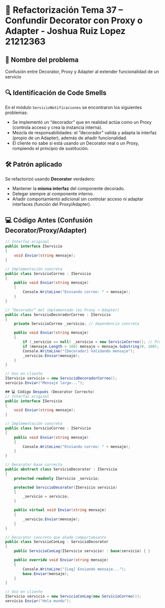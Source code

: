 # 📝 Refactorización Tema 37 – Confundir Decorator con Proxy o Adapter - Joshua Ruiz Lopez 21212363

## 📌 Nombre del problema
Confusión entre Decorator, Proxy y Adapter al extender funcionalidad de un servicio

## 🔍 Identificación de Code Smells
En el módulo `ServicioNotificaciones` se encontraron los siguientes problemas:
- Se implementó un “decorador” que en realidad actúa como un Proxy (controla acceso y crea la instancia interna).
- Mezcla de responsabilidades: el “decorador” valida y adapta la interfaz (propio de un Adapter), además de añadir funcionalidad.
- El cliente no sabe si está usando un Decorator real o un Proxy, rompiendo el principio de sustitución.

## 🛠️ Patrón aplicado
Se refactorizó usando **Decorator** verdadero:  
- Mantener la **misma interfaz** del componente decorado.  
- Delegar siempre al componente interno.  
- Añadir comportamiento adicional sin controlar acceso ni adaptar interfaces (función del Proxy/Adapter).  

## 💻 Código Antes (Confusión Decorator/Proxy/Adapter)
```csharp
// Interfaz original
public interface IServicio
{
    void Enviar(string mensaje);
}

// Implementación concreta
public class ServicioCorreo : IServicio
{
    public void Enviar(string mensaje)
    {
        Console.WriteLine("Enviando correo: " + mensaje);
    }
}

// “Decorador” mal implementado (es Proxy + Adapter)
public class ServicioDecoradorCorreo : IServicio
{
    private ServicioCorreo _servicio; // dependencia concreta

    public void Enviar(string mensaje)
    {
        if (_servicio == null) _servicio = new ServicioCorreo(); // Proxy creando instancia
        if (mensaje.Length > 160) mensaje = mensaje.Substring(0, 160); // Adaptación
        Console.WriteLine("[Decorador] Validando mensaje");
        _servicio.Enviar(mensaje);
    }
}

// Uso en cliente
IServicio servicio = new ServicioDecoradorCorreo();
servicio.Enviar("Mensaje largo...");

## 💻 Código Después (Decorator Correcto)
// Interfaz original
public interface IServicio
{
    void Enviar(string mensaje);
}

// Implementación concreta
public class ServicioCorreo : IServicio
{
    public void Enviar(string mensaje)
    {
        Console.WriteLine("Enviando correo: " + mensaje);
    }
}

// Decorator base correcto
public abstract class ServicioDecorator : IServicio
{
    protected readonly IServicio _servicio;

    protected ServicioDecorator(IServicio servicio)
    {
        _servicio = servicio;
    }

    public virtual void Enviar(string mensaje)
    {
        _servicio.Enviar(mensaje);
    }
}

// Decorator concreto que añade comportamiento
public class ServicioConLog : ServicioDecorator
{
    public ServicioConLog(IServicio servicio) : base(servicio) { }

    public override void Enviar(string mensaje)
    {
        Console.WriteLine("[Log] Enviando mensaje...");
        base.Enviar(mensaje);
    }
}

// Uso en cliente
IServicio servicio = new ServicioConLog(new ServicioCorreo());
servicio.Enviar("Hola mundo");
